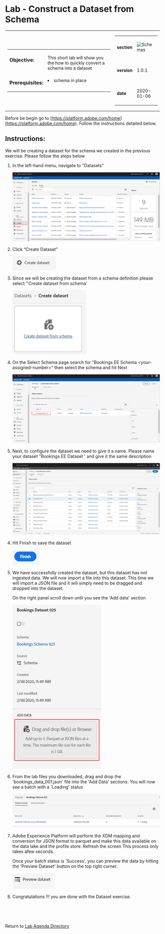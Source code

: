 # Lab - Construct a Dataset from Schema

<table style="border-collapse: collapse; border: none;" class="tab" cellspacing="0" cellpadding="0">

<tr style="border: none;">

<div align="left">
<td width="600" style="border: none;">
<table>
<tbody valign="top">
      <tr width="500">
            <td valign="top"><h3>Objective:</h3></td>
            <td valign="top"><br>This short lab will show you the how to quickly convert a schema into a dataset
            </td>
     </tr>
     <tr width="500">
           <td valign="top"><h3>Prerequisites:</h3></td>
           <td valign="top"><br>
                            <li>schema in place
           </td>
     </tr>
</tbody>
</table>
</td>
</div>

<div align="right">
<td style="border: none;" valign="top">

<table>
<tbody valign="top">
      <tr>
            <td valign="middle" height="70"><b>section</b></td>
            <td valign="middle" height="70"><img src="https://github.com/adobe/AEP-Hands-on-Labs/blob/master/assets/images/left_hand_nav_menu_schemas.png?raw=true" alt="Schemas"></td>
      </tr>
      <tr>
            <td valign="middle" height="70"><b>version</b></td>
            <td valign="middle" height="70">1.0.1</td>
      </tr>
      <tr>
            <td valign="middle" height="70"><b>date</b></td>
            <td valign="middle" height="70">2020-01-06</td>
      </tr>
</tbody>
</table>
</td>
</div>

</tr>
</table>

Before be begin go to [https://platform.adobe.com/home](https://platform.adobe.com/home). Follow the instructions detailed below.

## Instructions:

We will be creating a dataset for the schema we created in the previous exercise. Please follow the steps below

1. In the left-hand menu, navigate to "Datasets"

   ![Demo](./images/datasetshome.png)

2. Click “Create Dataset”

   ![Demo](./images/datasetcreate.png)

3. Since we will be creating the dataset from a schema definition please select ''Create dataset from schema'

   ![Demo](./images/datasetcreate2.png)

4. On the Select Schema page search for "Bookings EE Schema &lt;your-assigned-number>" then select the schema and hit Next

   ![Demo](./images/datasetschema.png)

5. Next, to configure the dataset we need to give it a name. Please name your dataset "Bookings EE Dataset <your-assigned-number>' and give it the same description

   ![Demo](./images/datasetname.png)

4) Hit Finish to save the dataset

   ![Demo](./images/datasetfinish.png)

5. We have successfully created the dataset, but this dataset has not ingested data. We will now import a file into this dataset. This time we will import a JSON file and it will simply need to be dragged and dropped into the dataset.

   On the right panel scroll down until you see the 'Add data' section

   ![Demo](./images/datasetadddata.png)

6. From the lab files you downloaded, drag and drop the 'bookings_data_001.json' file into the 'Add Data' sections. You will now see a batch with a 'Loading' status

   <kbd><img src="./images/datasetbatch.png"  /></kdb>

7. Adobe Experience Platform will perform the XDM mapping and conversion for JSON format to parquet and make this data available on the data lake and the profile store. Refresh the screen This process only takes afew seconds.

   Once your batch status is 'Success', you can preview the data by hitting the 'Preview Dataset' button on the top right corner.


    ![Demo](./images/datasetpreview.png)

8. Congratulations !!! you are done with the Dataset exercise.

<br>
<br>
<br>

Return to [Lab Agenda Directory](https://github.com/adobe/AEP-Hands-on-Labs/blob/master/labs/travel/README.md#lab-agenda)
